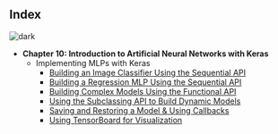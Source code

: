 ## Index
![dark](https://user-images.githubusercontent.com/12748752/143572000-059f26cd-599d-4daf-a5ed-aa0dc1986965.png)
* **Chapter 10: Introduction to Artificial Neural Networks with Keras**
   * Implementing MLPs with Keras
     * <a href="https://nbviewer.org/github.com/iAmKankan/Hands-On-Machine-Learning-with-Scikit-Learn-Keras-and-TensorFlow-All_Codes/blob/main/Chapter%2010/1)%20Sequential%20API%20for%20Image%20Classification.ipynb">Building an Image Classifier Using the Sequential API</a>
     * <a href="https://nbviewer.jupyter.org/github.com/iAmKankan/Hands-On-Machine-Learning-with-Scikit-Learn-Keras-and-TensorFlow-All_Codes/blob/main/Chapter%2010/2)%20Sequential%20API%20for%20Regression.ipynb">Building a Regression MLP Using the Sequential API</a>    
     * <a href="https://nbviewer.jupyter.org/github.com/iAmKankan/Hands-On-Machine-Learning-with-Scikit-Learn-Keras-and-TensorFlow-All_Codes/blob/main/Chapter%2010/3)%20Functional%20API%20for%20Complex%20regression%20Model.ipynb">Building Complex Models Using the Functional API</a>
     * <a href="https://nbviewer.jupyter.org/github.com/iAmKankan/Hands-On-Machine-Learning-with-Scikit-Learn-Keras-and-TensorFlow-All_Codes/blob/main/Chapter%2010/4)%20Subclassing%20API%20for%20Dynamic%20Models.ipynb">Using the Subclassing API to Build Dynamic Models</a>
     * <a href="https://nbviewer.jupyter.org/github.com/iAmKankan/Hands-On-Machine-Learning-with-Scikit-Learn-Keras-and-TensorFlow-All_Codes/blob/main/Chapter%2010/1)%20Sequential%20API%20for%20Image%20Classification.ipynb">Saving and Restoring a Model & Using Callbacks</a>
     * <a href="https://nbviewer.jupyter.org/github.com/iAmKankan/Hands-On-Machine-Learning-with-Scikit-Learn-Keras-and-TensorFlow-All_Codes/blob/main/Chapter%2010/1)%20Sequential%20API%20for%20Image%20Classification.ipynb">Using TensorBoard for Visualization</a>


